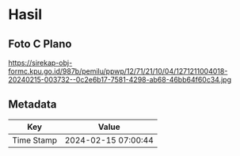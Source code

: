 # Hasil

## Foto C Plano

https://sirekap-obj-formc.kpu.go.id/987b/pemilu/ppwp/12/71/21/10/04/1271211004018-20240215-003732--0c2e6b17-7581-4298-ab68-46bb64f60c34.jpg


## Metadata

| Key        | Value               |
| ---------- | ------------------- |
| Time Stamp | 2024-02-15 07:00:44 |



